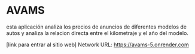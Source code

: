 # AVAMS
esta aplicación analiza los precios de anuncios de diferentes modelos de autos y analiza la relacion directa entre el kilometraje y el año del modelo.  

[link para entrar al sitio web]
Network URL: https://avams-5.onrender.com